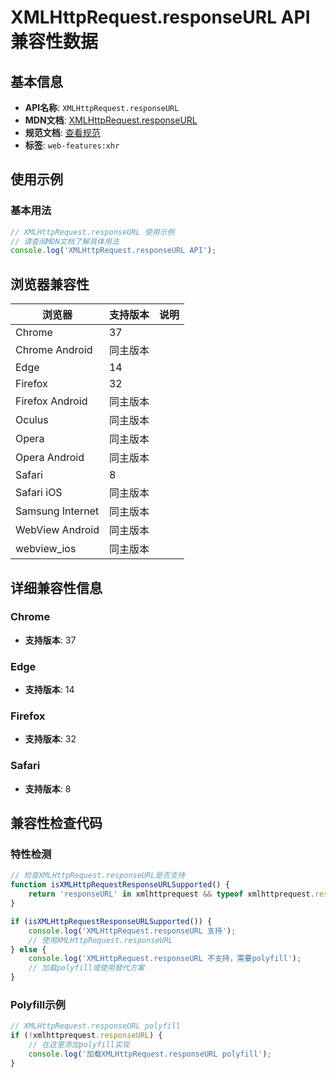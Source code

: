 # XMLHttpRequest.responseURL API 兼容性数据

## 基本信息

- **API名称**: `XMLHttpRequest.responseURL`
- **MDN文档**: [XMLHttpRequest.responseURL](https://developer.mozilla.org/docs/Web/API/XMLHttpRequest/responseURL)
- **规范文档**: [查看规范](https://xhr.spec.whatwg.org/#the-responseurl-attribute)
- **标签**: `web-features:xhr`

## 使用示例

### 基本用法

```javascript
// XMLHttpRequest.responseURL 使用示例
// 请查阅MDN文档了解具体用法
console.log('XMLHttpRequest.responseURL API');
```

## 浏览器兼容性

| 浏览器 | 支持版本 | 说明 |
|--------|----------|------|
| Chrome | 37 |  |
| Chrome Android | 同主版本 |  |
| Edge | 14 |  |
| Firefox | 32 |  |
| Firefox Android | 同主版本 |  |
| Oculus | 同主版本 |  |
| Opera | 同主版本 |  |
| Opera Android | 同主版本 |  |
| Safari | 8 |  |
| Safari iOS | 同主版本 |  |
| Samsung Internet | 同主版本 |  |
| WebView Android | 同主版本 |  |
| webview_ios | 同主版本 |  |

## 详细兼容性信息

### Chrome

- **支持版本**: 37

### Edge

- **支持版本**: 14

### Firefox

- **支持版本**: 32

### Safari

- **支持版本**: 8

## 兼容性检查代码

### 特性检测

```javascript
// 检查XMLHttpRequest.responseURL是否支持
function isXMLHttpRequestResponseURLSupported() {
    return 'responseURL' in xmlhttprequest && typeof xmlhttprequest.responseURL === 'function';
}

if (isXMLHttpRequestResponseURLSupported()) {
    console.log('XMLHttpRequest.responseURL 支持');
    // 使用XMLHttpRequest.responseURL
} else {
    console.log('XMLHttpRequest.responseURL 不支持，需要polyfill');
    // 加载polyfill或使用替代方案
}
```

### Polyfill示例

```javascript
// XMLHttpRequest.responseURL polyfill
if (!xmlhttprequest.responseURL) {
    // 在这里添加polyfill实现
    console.log('加载XMLHttpRequest.responseURL polyfill');
}
```

